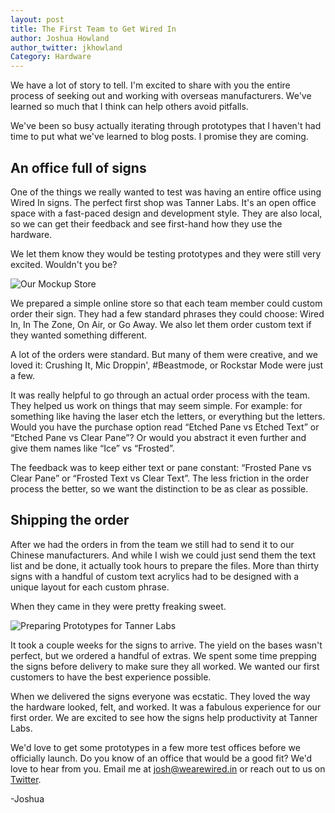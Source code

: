```yaml
---
layout: post
title: The First Team to Get Wired In
author: Joshua Howland
author_twitter: jkhowland
Category: Hardware
---
```


We have a lot of story to tell. I'm excited to share with you the entire process of seeking out and working with overseas manufacturers. We've learned so much that I think can help others avoid pitfalls.

We've been so busy actually iterating through prototypes that I haven't had time to put what we've learned to blog posts. I promise they are coming.

## An office full of signs

One of the things we really wanted to test was having an entire office using Wired In signs. The perfect first shop was Tanner Labs. It's an open office space with a fast-paced design and development style. They are also local, so we can get their feedback and see first-hand how they use the hardware.

We let them know they would be testing prototypes and they were still very excited. Wouldn't you be?

![Our Mockup Store]({{site.url}}/assets/mockups_for_test_store.png)

We prepared a simple online store so that each team member could custom order their sign. They had a few standard phrases they could choose: Wired In, In The Zone, On Air, or Go Away. We also let them order custom text if they wanted something different.

A lot of the orders were standard. But many of them were creative, and we loved it: Crushing It, Mic Droppin', #Beastmode, or Rockstar Mode were just a few.

It was really helpful to go through an actual order process with the team. They helped us work on things that may seem simple. For example: for something like having the laser etch the letters, or everything but the letters. Would you have the purchase option read “Etched Pane vs Etched Text” or “Etched Pane vs Clear Pane”? Or would you abstract it even further and give them names like “Ice” vs “Frosted”. 

The feedback was to keep either text or pane constant: “Frosted Pane vs Clear Pane” or “Frosted Text vs Clear Text”. The less friction in the order process the better, so we want the distinction to be as clear as possible. 

## Shipping the order

After we had the orders in from the team we still had to send it to our Chinese manufacturers. And while I wish we could just send them the text list and be done, it actually took hours to prepare the files. More than thirty signs with a handful of custom text acrylics had to be designed with a unique layout for each custom phrase. 

When they came in they were pretty freaking sweet. 

![Preparing Prototypes for Tanner Labs]({{site.url}}/assets/prototype_beta_test_wired_in_signs.jpg)

It took a couple weeks for the signs to arrive. The yield on the bases wasn't perfect, but we ordered a handful of extras. We spent some time prepping the signs before delivery to make sure they all worked. We wanted our first customers to have the best experience possible.

When we delivered the signs everyone was ecstatic. They loved the way the hardware looked, felt, and worked. It was a fabulous experience for our first order. We are excited to see how the signs help productivity at Tanner Labs. 

We'd love to get some prototypes in a few more test offices before we officially launch. Do you know of an office that would be a good fit? We'd love to hear from you. Email me at josh@wearewired.in or reach out to us on [Twitter](http://twitter.com/wearewiredin).

-Joshua